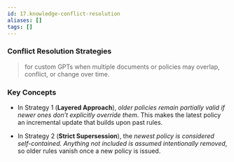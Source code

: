 ```yaml
---
id: 17.knowledge-conflict-resolution
aliases: []
tags: []
---
```


### **Conflict Resolution Strategies**

> for custom GPTs when multiple documents or policies may overlap, conflict, or change over time.

### Key Concepts

- In Strategy 1 (**Layered Approach**), _older policies remain partially valid if newer ones don’t explicitly override them_. This makes the latest policy an incremental update that builds upon past rules.

- In Strategy 2 (**Strict Supersession**), the _newest policy is considered self-contained. Anything not included is assumed intentionally removed_, so older rules vanish once a new policy is issued.
